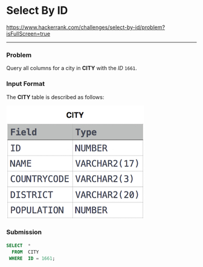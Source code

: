 # Select By ID

https://www.hackerrank.com/challenges/select-by-id/problem?isFullScreen=true

---

### Problem

Query all columns for a city in **CITY** with the *ID* `1661`.

### Input Format

The **CITY** table is described as follows:

![image.png](image.png)

### Submission

```sql
SELECT  *
  FROM  CITY
 WHERE  ID = 1661;
```